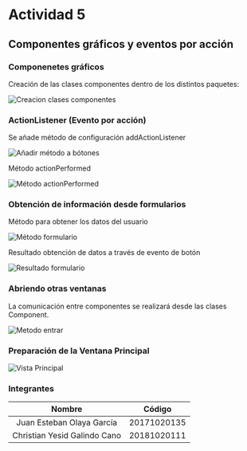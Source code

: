 # Actividad 5

## Componentes gráficos y eventos por acción

### Componenetes gráficos

Creación de las clases componentes dentro de los distintos paquetes:

![Creacion clases componentes](Images/creacionClasesComponentes.JPG)

### ActionListener (Evento por acción)

Se añade método de configuración addActionListener

![Añadir método a bótones](Images/MetodoActionListener.jpg)

Método actionPerformed

![Método actionPerformed](Images/MetodoActionListener2.JPG)

### Obtención de información desde formularios

Método para obtener los datos del usuario

![Método formulario](Images/ObtencionFormularios.JPG)

Resultado obtención de datos a través de evento de botón

![Resultado formulario](Images/ResultadoFormulario.JPG)

### Abriendo otras ventanas
La comunicación entre componentes se realizará desde las clases Component.

![Metodo entrar](Images/metodoEntrar.JPG)


### Preparación de la Ventana Principal
![Vista Principal](Images/vistaPrincipal.JPG)


### Integrantes

| Nombre | Código  |
| :-----: | :-: |
| Juan Esteban Olaya García | 20171020135 |
| Christian Yesid Galindo Cano | 20181020111 |
